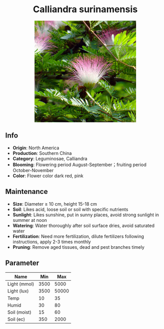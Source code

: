 <h1 align='center'>Calliandra surinamensis</h1>
<p align="center">
    <img 
        align='center'
        width='320'
        src="../images/calliandra surinamensis.png" 
        alt='Calliandra surinamensis' />
</p>

## Info

 - **Origin**: North America
 - **Production**: Southern China
 - **Category**: Leguminosae, Calliandra
 - **Blooming**: Flowering period August-September；fruiting period October-November
 - **Color**: Flower color dark red, pink

## Maintenance

 - **Size**: Diameter ≥ 10 cm, height 15-18 cm
 - **Soil**: Likes acid, loose soil or soil with specific nutrients
 - **Sunlight**: Likes sunshine, put in sunny places, avoid strong sunlight in summer at noon
 - **Watering**: Water thoroughly after soil surface dries, avoid saturated water
 - **Fertilization**: Need more fertilization, dilute fertilizers following instructions, apply 2-3 times monthly
 - **Pruning**: Remove aged tissues, dead and pest branches timely

## Parameter

| Name         | Min  | Max   |
|--------------|------|-------|
| Light (mmol) | 3500 | 5000  |
| Light (lux)  | 3500 | 50000 |
| Temp         | 10    | 35    |
| Humid        | 30   | 80    |
| Soil (moist) | 15   | 60    |
| Soil (ec)    | 350  | 2000  |